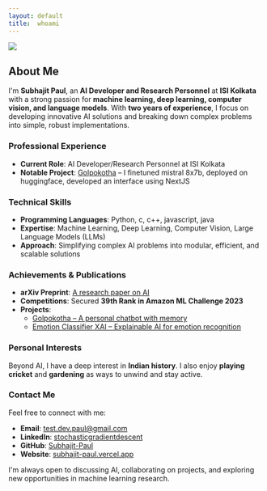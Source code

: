 ```yaml
---
layout: default
title:  whoami
---
```


<img class="profile-picture" src="{{site.baseurl}}/{{site.profile-picture}}">

## About Me

I'm **Subhajit Paul**, an **AI Developer and Research Personnel** at **ISI Kolkata** with a strong passion for **machine learning, deep learning, computer vision, and language models**. With **two years of experience**, I focus on developing innovative AI solutions and breaking down complex problems into simple, robust implementations.

### Professional Experience
- **Current Role**: AI Developer/Research Personnel at ISI Kolkata
- **Notable Project**: [Golpokotha](https://subhajit-paul.vercel.app/ml/llm) – I finetuned mistral 8x7b, deployed on huggingface, developed an interface using NextJS

### Technical Skills
- **Programming Languages**: Python, c, c++, javascript, java
- **Expertise**: Machine Learning, Deep Learning, Computer Vision, Large Language Models (LLMs)
- **Approach**: Simplifying complex AI problems into modular, efficient, and scalable solutions

### Achievements & Publications
- **arXiv Preprint**: [A research paper on AI](https://doi.org/10.48550/arXiv.2407.04589)
- **Competitions**: Secured **39th Rank in Amazon ML Challenge 2023**
- **Projects**:
  - [Golpokotha – A personal chatbot with memory](https://subhajit-paul.vercel.app/ml/llm)
  - [Emotion Classifier XAI – Explainable AI for emotion recognition](https://github.com/Subhajit-Paul/EMOTION_CLASSIFIER_XAI)

### Personal Interests
Beyond AI, I have a deep interest in **Indian history**. I also enjoy **playing cricket** and **gardening** as ways to unwind and stay active.

### Contact Me
Feel free to connect with me:
- **Email**: test.dev.paul@gmail.com
- **LinkedIn**: [stochasticgradientdescent](https://in.linkedin.com/in/stochasticgradientdescent)
- **GitHub**: [Subhajit-Paul](https://github.com/Subhajit-Paul/)
- **Website**: [subhajit-paul.vercel.app](https://subhajit-paul.vercel.app/)

I'm always open to discussing AI, collaborating on projects, and exploring new opportunities in machine learning research.

